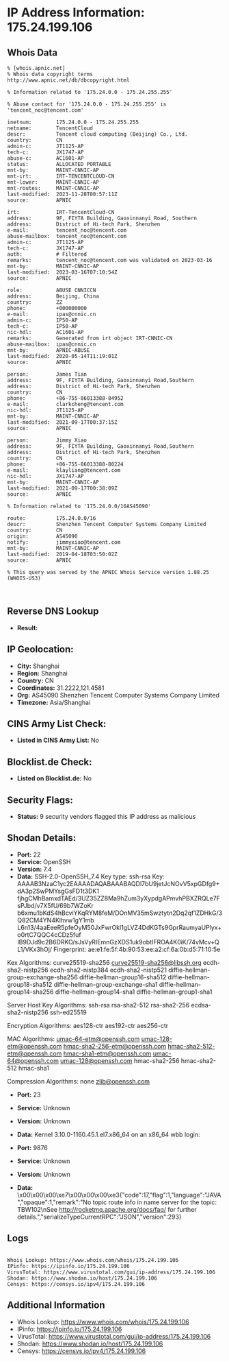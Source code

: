 # IP Address Information: 175.24.199.106

## Whois Data
```
% [whois.apnic.net]
% Whois data copyright terms    http://www.apnic.net/db/dbcopyright.html

% Information related to '175.24.0.0 - 175.24.255.255'

% Abuse contact for '175.24.0.0 - 175.24.255.255' is 'tencent_noc@tencent.com'

inetnum:        175.24.0.0 - 175.24.255.255
netname:        TencentCloud
descr:          Tencent cloud computing (Beijing) Co., Ltd.
country:        CN
admin-c:        JT1125-AP
tech-c:         JX1747-AP
abuse-c:        AC1601-AP
status:         ALLOCATED PORTABLE
mnt-by:         MAINT-CNNIC-AP
mnt-irt:        IRT-TENCENTCLOUD-CN
mnt-lower:      MAINT-CNNIC-AP
mnt-routes:     MAINT-CNNIC-AP
last-modified:  2023-11-28T00:57:11Z
source:         APNIC

irt:            IRT-TencentCloud-CN
address:        9F, FIYTA Building, Gaoxinnanyi Road, Southern
address:        District of Hi-tech Park, Shenzhen
e-mail:         tencent_noc@tencent.com
abuse-mailbox:  tencent_noc@tencent.com
admin-c:        JT1125-AP
tech-c:         JX1747-AP
auth:           # Filtered
remarks:        tencent_noc@tencent.com was validated on 2023-03-16
mnt-by:         MAINT-CNNIC-AP
last-modified:  2023-03-16T07:10:54Z
source:         APNIC

role:           ABUSE CNNICCN
address:        Beijing, China
country:        ZZ
phone:          +000000000
e-mail:         ipas@cnnic.cn
admin-c:        IP50-AP
tech-c:         IP50-AP
nic-hdl:        AC1601-AP
remarks:        Generated from irt object IRT-CNNIC-CN
abuse-mailbox:  ipas@cnnic.cn
mnt-by:         APNIC-ABUSE
last-modified:  2020-05-14T11:19:01Z
source:         APNIC

person:         James Tian
address:        9F, FIYTA Building, Gaoxinnanyi Road,Southern
address:        District of Hi-tech Park, Shenzhen
country:        CN
phone:          +86-755-86013388-84952
e-mail:         clarkcheng@tencent.com
nic-hdl:        JT1125-AP
mnt-by:         MAINT-CNNIC-AP
last-modified:  2021-09-17T00:37:15Z
source:         APNIC

person:         Jimmy Xiao
address:        9F, FIYTA Building, Gaoxinnanyi Road,Southern
address:        District of Hi-tech Park, Shenzhen
country:        CN
phone:          +86-755-86013388-80224
e-mail:         klayliang@tencent.com
nic-hdl:        JX1747-AP
mnt-by:         MAINT-CNNIC-AP
last-modified:  2021-09-17T00:38:09Z
source:         APNIC

% Information related to '175.24.0.0/16AS45090'

route:          175.24.0.0/16
descr:          Shenzhen Tencent Computer Systems Company Limited
country:        CN
origin:         AS45090
notify:         jimmyxiao@tencent.com
mnt-by:         MAINT-CNNIC-AP
last-modified:  2019-04-18T03:50:02Z
source:         APNIC

% This query was served by the APNIC Whois Service version 1.88.25 (WHOIS-US3)



```
## Reverse DNS Lookup
- **Result:** 

## IP Geolocation:
- **City:** Shanghai
- **Region:** Shanghai
- **Country:** CN
- **Coordinates:** 31.2222,121.4581
- **Org:** AS45090 Shenzhen Tencent Computer Systems Company Limited
- **Timezone:** Asia/Shanghai

## CINS Army List Check:
- **Listed in CINS Army List:** 
No

## Blocklist.de Check:
- **Listed on Blocklist.de:** 
No

## Security Flags:
- **Status:** 9 security vendors flagged this IP address as malicious

## Shodan Details:
- **Port:** 22
- **Service:** OpenSSH
- **Version:** 7.4
- **Data:** SSH-2.0-OpenSSH_7.4
Key type: ssh-rsa
Key: AAAAB3NzaC1yc2EAAAADAQABAAABAQDl7bU9jetJcNOvV5xpGDfg9+dA3p2SwPMYsgGsFD1t3DK1
fjhgCMhBamxdTAEd/3UZ35ZZ8Ma9hZum3yXypdgAPmvhPBXZRQLe7FsPJbd/v7X5fU/69b7WZoKr
b6xmu1bKdS4hBcviYKqRYM8feM/DOnMV35mSwztytn2Dq2qf1ZDHkG/3Q82CM4YN4Klhvw1gY1mb
L6n13/4aaEeeR5pfeOyM50JxFwrOkl1gLVZ4DdKGTs9GprRaumyaUPlyx+o0rtC7QQC4cCDz5fuf
IB9DJd9c2B6DRKO/sJsVyRIEmnGzXDS1uk9obtIFROA4K0iK/74vMcv+QL1/VKx3hOj/
Fingerprint: ae:e1:fe:5f:4b:90:53:ee:a2:cf:6a:0b:d5:71:10:5e

Kex Algorithms:
	curve25519-sha256
	curve25519-sha256@libssh.org
	ecdh-sha2-nistp256
	ecdh-sha2-nistp384
	ecdh-sha2-nistp521
	diffie-hellman-group-exchange-sha256
	diffie-hellman-group16-sha512
	diffie-hellman-group18-sha512
	diffie-hellman-group-exchange-sha1
	diffie-hellman-group14-sha256
	diffie-hellman-group14-sha1
	diffie-hellman-group1-sha1

Server Host Key Algorithms:
	ssh-rsa
	rsa-sha2-512
	rsa-sha2-256
	ecdsa-sha2-nistp256
	ssh-ed25519

Encryption Algorithms:
	aes128-ctr
	aes192-ctr
	aes256-ctr

MAC Algorithms:
	umac-64-etm@openssh.com
	umac-128-etm@openssh.com
	hmac-sha2-256-etm@openssh.com
	hmac-sha2-512-etm@openssh.com
	hmac-sha1-etm@openssh.com
	umac-64@openssh.com
	umac-128@openssh.com
	hmac-sha2-256
	hmac-sha2-512
	hmac-sha1

Compression Algorithms:
	none
	zlib@openssh.com


- **Port:** 23
- **Service:** Unknown
- **Version:** Unknown
- **Data:** 
Kernel 3.10.0-1160.45.1.el7.x86_64 on an x86_64
wbb login: 

- **Port:** 9876
- **Service:** Unknown
- **Version:** Unknown
- **Data:** \x00\x00\x00\xe7\x00\x00\x00\xe3{"code":17,"flag":1,"language":"JAVA","opaque":1,"remark":"No topic route info in name server for the topic: TBW102\\nSee http://rocketmq.apache.org/docs/faq/ for further details.","serializeTypeCurrentRPC":"JSON","version":293}

## Logs
```

Whois Lookup: https://www.whois.com/whois/175.24.199.106
IPinfo: https://ipinfo.io/175.24.199.106
VirusTotal: https://www.virustotal.com/gui/ip-address/175.24.199.106
Shodan: https://www.shodan.io/host/175.24.199.106
Censys: https://censys.io/ipv4/175.24.199.106

```
## Additional Information
- Whois Lookup: https://www.whois.com/whois/175.24.199.106
- IPinfo: https://ipinfo.io/175.24.199.106
- VirusTotal: https://www.virustotal.com/gui/ip-address/175.24.199.106
- Shodan: https://www.shodan.io/host/175.24.199.106
- Censys: https://censys.io/ipv4/175.24.199.106

